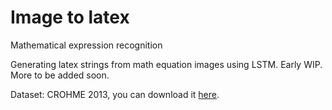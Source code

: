 # Image to latex
Mathematical expression recognition

Generating latex strings from math equation images using LSTM.
Early WIP. More to be added soon.

Dataset: CROHME 2013, you can download it [here](http://www.iapr-tc11.org/mediawiki/index.php/CROHME:_Competition_on_Recognition_of_Online_Handwritten_Mathematical_Expressions).
